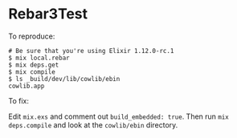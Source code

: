 # Rebar3Test

To reproduce:

```
# Be sure that you're using Elixir 1.12.0-rc.1
$ mix local.rebar
$ mix deps.get
$ mix compile
$ ls _build/dev/lib/cowlib/ebin
cowlib.app
```

To fix:

Edit `mix.exs` and comment out `build_embedded: true`. Then run `mix
deps.compile` and look at the `cowlib/ebin` directory.

